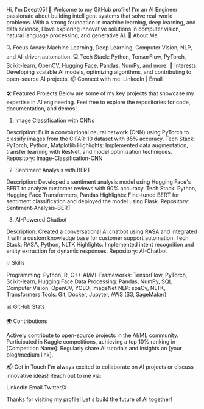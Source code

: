 Hi, I'm Deept05! 👋
Welcome to my GitHub profile! I'm an AI Engineer passionate about building intelligent systems that solve real-world problems. With a strong foundation in machine learning, deep learning, and data science, I love exploring innovative solutions in computer vision, natural language processing, and generative AI.
🚀 About Me

🔍 Focus Areas: Machine Learning, Deep Learning, Computer Vision, NLP, and AI-driven automation.
💻 Tech Stack: Python, TensorFlow, PyTorch, Scikit-learn, OpenCV, Hugging Face, Pandas, NumPy, and more.
🌟 Interests: Developing scalable AI models, optimizing algorithms, and contributing to open-source AI projects.
📫 Connect with me: LinkedIn | Email

🛠️ Featured Projects
Below are some of my key projects that showcase my expertise in AI engineering. Feel free to explore the repositories for code, documentation, and demos!
1. Image Classification with CNNs

Description: Built a convolutional neural network (CNN) using PyTorch to classify images from the CIFAR-10 dataset with 85% accuracy.
Tech Stack: PyTorch, Python, Matplotlib
Highlights: Implemented data augmentation, transfer learning with ResNet, and model optimization techniques.
Repository: Image-Classification-CNN

2. Sentiment Analysis with BERT

Description: Developed a sentiment analysis model using Hugging Face's BERT to analyze customer reviews with 90% accuracy.
Tech Stack: Python, Hugging Face Transformers, Pandas
Highlights: Fine-tuned BERT for sentiment classification and deployed the model using Flask.
Repository: Sentiment-Analysis-BERT

3. AI-Powered Chatbot

Description: Created a conversational AI chatbot using RASA and integrated it with a custom knowledge base for customer support automation.
Tech Stack: RASA, Python, NLTK
Highlights: Implemented intent recognition and entity extraction for dynamic responses.
Repository: AI-Chatbot

💡 Skills

Programming: Python, R, C++
AI/ML Frameworks: TensorFlow, PyTorch, Scikit-learn, Hugging Face
Data Processing: Pandas, NumPy, SQL
Computer Vision: OpenCV, YOLO, ImageNet
NLP: spaCy, NLTK, Transformers
Tools: Git, Docker, Jupyter, AWS (S3, SageMaker)

📊 GitHub Stats

🌍 Contributions

Actively contribute to open-source projects in the AI/ML community.
Participated in Kaggle competitions, achieving a top 10% ranking in [Competition Name].
Regularly share AI tutorials and insights on [your blog/medium link].

📬 Get in Touch
I'm always excited to collaborate on AI projects or discuss innovative ideas! Reach out to me via:

LinkedIn
Email
Twitter/X

Thanks for visiting my profile! Let's build the future of AI together! 
<!--
**deept05/deept05** is a ✨ _special_ ✨ repository because its `README.md` (this file) appears on your GitHub profile.

Here are some ideas to get you started:

- 🔭 I’m currently working on ...
- 🌱 I’m currently learning ...
- 👯 I’m looking to collaborate on ...
- 🤔 I’m looking for help with ...
- 💬 Ask me about ...
- 📫 How to reach me: ...
- 😄 Pronouns: ...
- ⚡ Fun fact: ...
-->
